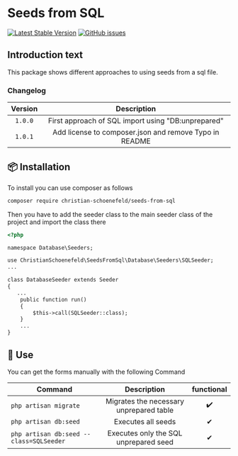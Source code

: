 # Seeds from SQL #
[![Latest Stable Version](https://img.shields.io/packagist/v/christian-schoenefeld/seeds-from-sql?style=flat-square)](https://packagist.org/packages/cristal/php-api-wrapper)
[![GitHub issues](https://img.shields.io/github/issues/christian-schoenefeld/seeds-from-sql?style=flat-square)](https://github.com/christian-schoenefeld/seeds-from-sql/issues)

## Introduction text ##

This package shows different approaches to using seeds from a sql file.

### Changelog ###

| Version | Description |
|:-------------:|:-------------:|
| `1.0.0` | First approach of SQL import using "DB:unprepared" |
| `1.0.1` | Add license to composer.json and remove Typo in README |

## 📦 Installation ##

To install you can use composer as follows
```html
composer require christian-schoenefeld/seeds-from-sql
```
Then you have to add the seeder class to the main seeder class of the project and import the class there
```html
<?php

namespace Database\Seeders;

use ChristianSchoenefeld\SeedsFromSql\Database\Seeders\SQLSeeder;
...

class DatabaseSeeder extends Seeder
{
   ...
    public function run()
    {
        $this->call(SQLSeeder::class);
    }
    ...
}

```

## 🚀 Use ##

You can get the forms manually with the following Command

| Command        | Description         | functional         |
| -------------- |:-------------------:|:-------------------:|
| `php artisan migrate`     | Migrates the necessary unprepared table | ✔️|
| `php artisan db:seed`     | Executes all seeds |  ✔ |
| `php artisan db:seed --class=SQLSeeder`     | Executes only the SQL unprepared seed |  ✔ |
